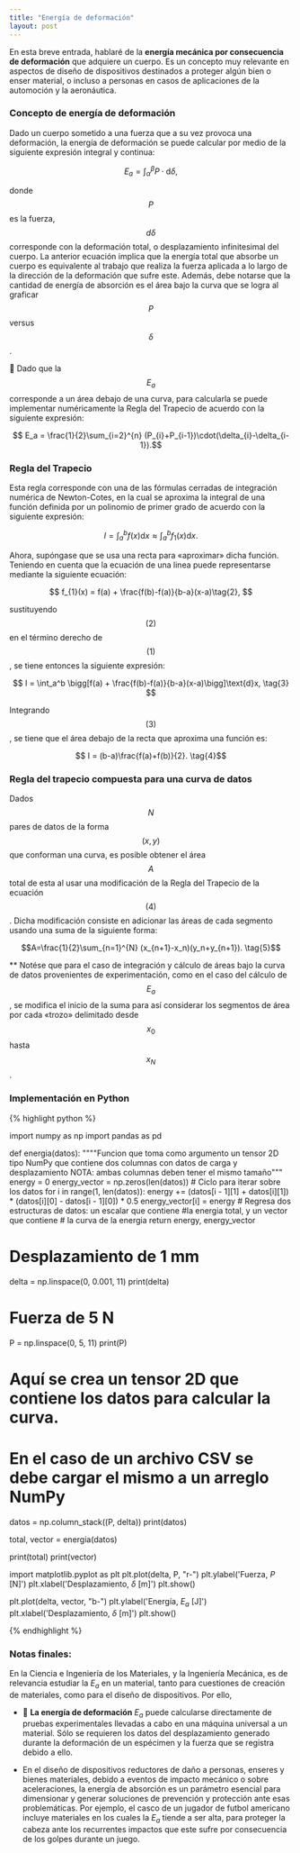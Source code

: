 ```yaml
---
title: "Energía de deformación"
layout: post
---
```


En esta breve entrada, hablaré de la **energía mecánica por consecuencia de deformación** que adquiere un cuerpo. Es un concepto muy relevante en aspectos de diseño de dispositivos destinados a proteger algún bien o enser material, o incluso a personas en casos de aplicaciones de la automoción y la aeronáutica.

### Concepto de energía de deformación
 
Dado un cuerpo sometido a una fuerza que a su vez provoca una deformación, la energía de deformación se puede calcular por medio de la siguiente expresión integral y continua:

$$ E_a = \int_{\alpha}^{\beta} P\cdot \text{d}\delta,  $$

donde $$P$$ es la fuerza, $$d\delta$$ corresponde con la deformación total, o desplazamiento infinitesimal del cuerpo. La anterior ecuación implica que la energía total que absorbe un cuerpo es equivalente al trabajo que realiza la fuerza aplicada a lo largo de la dirección de la deformación que sufre este. Además, debe notarse que la cantidad de energía de absorción es el área bajo la curva que se logra al graficar $$P$$ versus $$\delta$$.

🔑 Dado que la $$E_a$$ corresponde a un área debajo de una curva, para calcularla se puede implementar numéricamente la Regla del Trapecio de acuerdo con la siguiente expresión:

$$ E_a = \frac{1}{2}\sum_{i=2}^{n} (P_{i}+P_{i-1})\cdot(\delta_{i}-\delta_{i-1}).$$

### **Regla del Trapecio**

Esta regla corresponde con una de las fórmulas cerradas de integración numérica de Newton-Cotes, en la cual se aproxima la integral de una función definida por un polinomio de primer grado de acuerdo con la siguiente expresión:

$$ I = \int_a^b f(x)\text{d}x \approx \int_a^b f_{1}(x)\text{d}x \tag{1}. $$ 

Ahora, supóngase que se usa una recta para «aproximar» dicha función. Teniendo en cuenta que la ecuación de una linea puede representarse mediante la siguiente ecuación: 

$$ f_{1}(x) = f(a) + \frac{f(b)-f(a)}{b-a}(x-a)\tag{2}, $$

sustituyendo $$(2)$$ en el término derecho de $$(1)$$, se tiene entonces la siguiente expresión:

$$ I =  \int_a^b \bigg[f(a) + \frac{f(b)-f(a)}{b-a}(x-a)\bigg]\text{d}x, \tag{3} $$

Integrando $$(3)$$, se tiene que el área debajo de la recta que aproxima una función es:

$$ I = (b-a)\frac{f(a)+f(b)}{2}. \tag{4}$$

### **Regla del trapecio compuesta para una curva de datos**

Dados $$N$$ pares de datos de la forma $$(x, y)$$ que conforman una curva, es posible obtener el área $$A$$ total de esta al usar una modificación de la Regla del Trapecio de la ecuación $$(4)$$. Dicha modificación consiste en adicionar las áreas de cada segmento usando una suma de la siguiente forma: 

$$A=\frac{1}{2}\sum_{n=1}^{N} (x_{n+1}-x_n)(y_n+y_{n+1}). \tag{5}$$

** Notése que para el caso de integración y cálculo de áreas bajo la curva de datos provenientes de experimentación, como en el caso del cálculo de $$E_a$$, se modifica el inicio de la suma para así considerar los segmentos de área por cada «trozo» delimitado desde $$x_0$$ hasta $$x_N$$.

### Implementación en Python

{% highlight python %}

import numpy as np
import pandas as pd

def energia(datos):
    """"Funcion que toma como argumento un tensor 2D tipo NumPy
    que contiene dos columnas con datos de carga y desplazamiento
    NOTA: ambas columnas deben tener el mismo tamaño"""
    energy = 0
    energy_vector = np.zeros(len(datos))
    # Ciclo para iterar sobre los datos
    for i in range(1, len(datos)):
        energy += (datos[i - 1][1] + datos[i][1]) * (datos[i][0] - datos[i - 1][0])  * 0.5
        energy_vector[i] = energy
    # Regresa dos estructuras de datos: un escalar que contiene 
    #la energia total, y un vector que contiene
    # la curva de la energia
    return energy, energy_vector
    
# Desplazamiento de 1 mm
delta = np.linspace(0, 0.001, 11)
print(delta)

# Fuerza de 5 N
P = np.linspace(0, 5, 11)
print(P)

# Aquí se crea un tensor 2D que contiene los datos para calcular la curva. 
# En el caso de un archivo CSV se debe cargar el mismo a un arreglo NumPy
datos = np.column_stack((P, delta))
print(datos)

total, vector = energia(datos)

print(total)
print(vector)

import matplotlib.pyplot as plt
plt.plot(delta, P, "r-")
plt.ylabel('Fuerza, $P$ [N]')
plt.xlabel('Desplazamiento, $\delta$ [m]')
plt.show()

plt.plot(delta, vector, "b-")
plt.ylabel('Energía, $E_a$ [J]')
plt.xlabel('Desplazamiento, $\delta$ [m]')
plt.show()

{% endhighlight %}

### Notas finales:

En la Ciencia e Ingeniería de los Materiales, y la Ingeniería Mecánica, es de relevancia estudiar la $E_a$ en un material, tanto para cuestiones de creación de materiales, como para el diseño de dispositivos. Por ello, 

* 🔑 **La energía de deformación** $E_a$ puede calcularse directamente de pruebas experimentales llevadas a cabo en una máquina universal a un material. Sólo se requieren los datos del desplazamiento generado durante la deformación  de un espécimen y la fuerza que se registra debido a ello.

* En el diseño de dispositivos reductores de daño a personas, enseres y bienes materiales, debido a eventos de impacto mecánico o sobre aceleraciones, la energía de absorción es un parámetro esencial para dimensionar y generar soluciones de prevención y protección ante esas problemáticas. Por ejemplo, el casco de un jugador de futbol americano incluye materiales en los cuales la $E_a$ tiende a ser alta, para proteger la cabeza ante los recurrentes impactos que este sufre por consecuencia de los golpes durante un juego.
